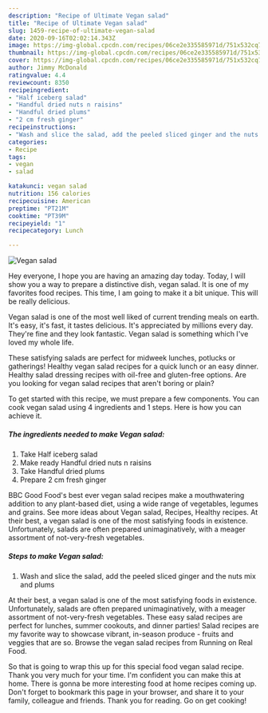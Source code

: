 ```yaml
---
description: "Recipe of Ultimate Vegan salad"
title: "Recipe of Ultimate Vegan salad"
slug: 1459-recipe-of-ultimate-vegan-salad
date: 2020-09-16T02:02:14.343Z
image: https://img-global.cpcdn.com/recipes/06ce2e335585971d/751x532cq70/vegan-salad-recipe-main-photo.jpg
thumbnail: https://img-global.cpcdn.com/recipes/06ce2e335585971d/751x532cq70/vegan-salad-recipe-main-photo.jpg
cover: https://img-global.cpcdn.com/recipes/06ce2e335585971d/751x532cq70/vegan-salad-recipe-main-photo.jpg
author: Jimmy McDonald
ratingvalue: 4.4
reviewcount: 8350
recipeingredient:
- "Half iceberg salad"
- "Handful dried nuts n raisins"
- "Handful dried plums"
- "2 cm fresh ginger"
recipeinstructions:
- "Wash and slice the salad, add the peeled sliced ginger and the nuts mix and plums"
categories:
- Recipe
tags:
- vegan
- salad

katakunci: vegan salad 
nutrition: 156 calories
recipecuisine: American
preptime: "PT21M"
cooktime: "PT39M"
recipeyield: "1"
recipecategory: Lunch

---
```



![Vegan salad](https://img-global.cpcdn.com/recipes/06ce2e335585971d/751x532cq70/vegan-salad-recipe-main-photo.jpg)

Hey everyone, I hope you are having an amazing day today. Today, I will show you a way to prepare a distinctive dish, vegan salad. It is one of my favorites food recipes. This time, I am going to make it a bit unique. This will be really delicious.

Vegan salad is one of the most well liked of current trending meals on earth. It's easy, it's fast, it tastes delicious. It's appreciated by millions every day. They're fine and they look fantastic. Vegan salad is something which I've loved my whole life.

These satisfying salads are perfect for midweek lunches, potlucks or gatherings! Healthy vegan salad recipes for a quick lunch or an easy dinner. Healthy salad dressing recipes with oil-free and gluten-free options. Are you looking for vegan salad recipes that aren&#39;t boring or plain?


To get started with this recipe, we must prepare a few components. You can cook vegan salad using 4 ingredients and 1 steps. Here is how you can achieve it.

<!--inarticleads1-->

##### The ingredients needed to make Vegan salad:

1. Take Half iceberg salad
1. Make ready Handful dried nuts n raisins
1. Take Handful dried plums
1. Prepare 2 cm fresh ginger


BBC Good Food&#39;s best ever vegan salad recipes make a mouthwatering addition to any plant-based diet, using a wide range of vegetables, legumes and grains. See more ideas about Vegan salad, Recipes, Healthy recipes. At their best, a vegan salad is one of the most satisfying foods in existence. Unfortunately, salads are often prepared unimaginatively, with a meager assortment of not-very-fresh vegetables. 

<!--inarticleads2-->

##### Steps to make Vegan salad:

1. Wash and slice the salad, add the peeled sliced ginger and the nuts mix and plums


At their best, a vegan salad is one of the most satisfying foods in existence. Unfortunately, salads are often prepared unimaginatively, with a meager assortment of not-very-fresh vegetables. These easy salad recipes are perfect for lunches, summer cookouts, and dinner parties! Salad recipes are my favorite way to showcase vibrant, in-season produce - fruits and veggies that are so. Browse the vegan salad recipes from Running on Real Food. 

So that is going to wrap this up for this special food vegan salad recipe. Thank you very much for your time. I'm confident you can make this at home. There is gonna be more interesting food at home recipes coming up. Don't forget to bookmark this page in your browser, and share it to your family, colleague and friends. Thank you for reading. Go on get cooking!
